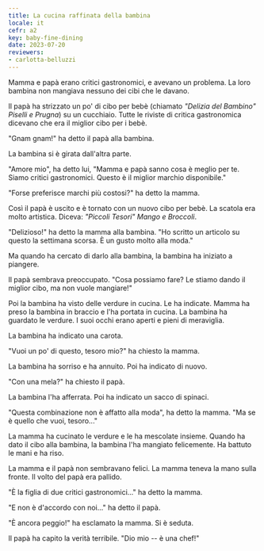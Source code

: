 ```yaml
---
title: La cucina raffinata della bambina
locale: it
cefr: a2
key: baby-fine-dining
date: 2023-07-20
reviewers:
- carlotta-belluzzi
---
```


Mamma e papà erano critici gastronomici, e avevano un problema. La loro bambina non mangiava nessuno dei cibi che le davano.

Il papà ha strizzato un po' di cibo per bebè (chiamato *"Delizia del Bambino" Piselli e Prugna*) su un cucchiaio. Tutte le riviste di critica gastronomica dicevano che era il miglior cibo per i bebè.

"Gnam gnam!" ha detto il papà alla bambina.

La bambina si è girata dall'altra parte.

"Amore mio", ha detto lui, "Mamma e papà sanno cosa è meglio per te. Siamo critici gastronomici. Questo è il miglior marchio disponibile."

"Forse preferisce marchi più costosi?" ha detto la mamma.

Così il papà è uscito e è tornato con un nuovo cibo per bebè. La scatola era molto artistica. Diceva: *"Piccoli Tesori" Mango e Broccoli*.

"Delizioso!" ha detto la mamma alla bambina. "Ho scritto un articolo su questo la settimana scorsa. È un gusto molto alla moda."

Ma quando ha cercato di darlo alla bambina, la bambina ha iniziato a piangere.

Il papà sembrava preoccupato. "Cosa possiamo fare? Le stiamo dando il miglior cibo, ma non vuole mangiare!"

Poi la bambina ha visto delle verdure in cucina. Le ha indicate. Mamma ha preso la bambina in braccio e l'ha portata in cucina. La bambina ha guardato le verdure. I suoi occhi erano aperti e pieni di meraviglia.

La bambina ha indicato una carota.

"Vuoi un po' di questo, tesoro mio?" ha chiesto la mamma.

La bambina ha sorriso e ha annuito. Poi ha indicato di nuovo.

"Con una mela?" ha chiesto il papà.

La bambina l'ha afferrata. Poi ha indicato un sacco di spinaci.

"Questa combinazione non è affatto alla moda", ha detto la mamma. "Ma se è quello che vuoi, tesoro..."

La mamma ha cucinato le verdure e le ha mescolate insieme. Quando ha dato il cibo alla bambina, la bambina l'ha mangiato felicemente. Ha battuto le mani e ha riso.

La mamma e il papà non sembravano felici. La mamma teneva la mano sulla fronte. Il volto del papà era pallido.

"È la figlia di due critici gastronomici..." ha detto la mamma.

"E non è d'accordo con noi..." ha detto il papà.

"È ancora peggio!" ha esclamato la mamma. Si è seduta.

Il papà ha capito la verità terribile. "Dio mio -- è una chef!"